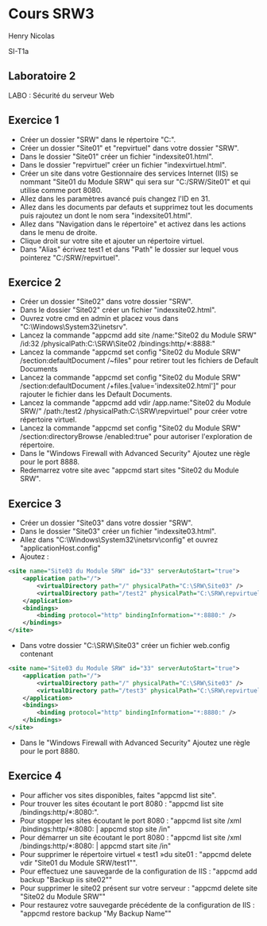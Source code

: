 # Cours SRW3

Henry Nicolas

SI-T1a

## Laboratoire 2

LABO : Sécurité du serveur Web

## Exercice 1

- Créer un dossier "SRW" dans le répertoire "C:\".
- Créer un dossier "Site01" et "repvirtuel" dans votre dossier "SRW".
- Dans le dossier "Site01" créer un fichier "indexsite01.html".
- Dans le dossier "repvirtuel" créer un fichier "indexvirtuel.html".
- Créer un site dans votre Gestionnaire des services Internet (IIS) se nommant "Site01 du Module SRW" qui sera sur "C:/SRW/Site01" et qui utilise comme port 8080.
- Allez dans les paramètres avancé puis changez l'ID en 31.
- Allez dans les documents par defauts et supprimez tout les documents puis rajoutez un dont le nom sera "indexsite01.html".
- Allez dans "Navigation dans le répertoire" et activez dans les actions dans le menu de droite.
- Clique droit sur votre site et ajouter un répertoire virtuel.
- Dans "Alias" écrivez test1 et dans "Path" le dossier sur lequel vous pointerez "C:/SRW/repvirtuel".

<div style="page-break-after: always;"></div>

## Exercice 2

- Créer un dossier "Site02" dans votre dossier "SRW".
- Dans le dossier "Site02" créer un fichier "indexsite02.html".
- Ouvrez votre cmd en admin et placez vous dans "C:\Windows\System32\inetsrv".
- Lancez la commande "appcmd add site /name:"Site02 du Module SRW" /id:32 /physicalPath:C:\SRW\Site02 /bindings:http/*:8888:"
- Lancez la commande "appcmd set config "Site02 du Module SRW" /section:defaultDocument /~files" pour retirer tout les fichiers de Default Documents
- Lancez la commande "appcmd set config "Site02 du Module SRW" /section:defaultDocument /+files.[value='indexsite02.html']" pour rajouter le fichier dans les Default Documents.
- Lancez la commande "appcmd add vdir /app.name:"Site02 du Module SRW/" /path:/test2 /physicalPath:C:\SRW\repvirtuel" pour créer votre répertoire virtuel. 
- Lancez la commande "appcmd set config "Site02 du Module SRW" /section:directoryBrowse /enabled:true" pour autoriser l'exploration de répertoire.
- Dans le "Windows Firewall with Advanced Security" Ajoutez une règle pour le port 8888.
- Redemarrez votre site avec "appcmd start sites "Site02 du Module SRW".

<div style="page-break-after: always;"></div>

## Exercice 3

- Créer un dossier "Site03" dans votre dossier "SRW".
- Dans le dossier "Site03" créer un fichier "indexsite03.html".
- Allez dans "C:\Windows\System32\inetsrv\config" et ouvrez "applicationHost.config"
- Ajoutez :
```xml
<site name="Site03 du Module SRW" id="33" serverAutoStart="true">
    <application path="/">
        <virtualDirectory path="/" physicalPath="C:\SRW\Site03" />
        <virtualDirectory path="/test2" physicalPath="C:\SRW\repvirtuel" />
    </application>
    <bindings>
        <binding protocol="http" bindingInformation="*:8880:" />
    </bindings>
</site>
```

- Dans votre dossier "C:\SRW\Site03" créer un fichier web.config contenant 

```xml
<site name="Site03 du Module SRW" id="33" serverAutoStart="true">
    <application path="/">
        <virtualDirectory path="/" physicalPath="C:\SRW\Site03" />
        <virtualDirectory path="/test3" physicalPath="C:\SRW\repvirtuel" />
    </application>
    <bindings>
        <binding protocol="http" bindingInformation="*:8880:" />
    </bindings>
</site>
```

- Dans le "Windows Firewall with Advanced Security" Ajoutez une règle pour le port 8880.

<div style="page-break-after: always;"></div>

## Exercice 4

- Pour afficher vos sites disponibles, faites "appcmd list site".
- Pour trouver les sites écoutant le port 8080 : "appcmd list site /bindings:http/*:8080:".
- Pour stopper les sites écoutant le port 8080 : "appcmd list site /xml /bindings:http/*:8080: | appcmd stop site /in"
- Pour démarrer un site écoutant le port 8080 :  "appcmd list site /xml /bindings:http/*:8080: | appcmd start site /in"
- Pour supprimer le répertoire virtuel « test1 »du site01 : "appcmd delete vdir "Site01 du Module SRW/test1"".
- Pour effectuez une sauvegarde de la configuration de IIS : "appcmd add backup "Backup iis site02""
- Pour supprimer le site02 présent sur votre serveur : "appcmd delete site "Site02 du Module SRW""
- Pour restaurez votre sauvegarde précédente de la configuration de IIS : "appcmd restore backup "My Backup Name""